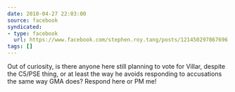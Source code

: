 ```yaml
---
date: 2010-04-27 22:03:00
source: facebook
syndicated:
- type: facebook
  url: https://www.facebook.com/stephen.roy.tang/posts/121450297867696
tags: []
---
```


Out of curiosity, is there anyone here still planning to vote for Villar, despite the C5/PSE thing, or at least the way he avoids responding to accusations the same way GMA does? Respond here or PM me!